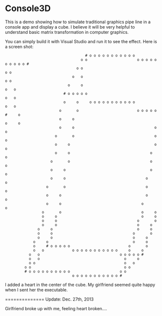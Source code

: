 Console3D
=========

This is a demo showing how to simulate traditional graphics pipe line in a console app and display a cube. I believe it will be very helpful to understand basic matrix transformation in computer graphics.

You can simply build it with Visual Studio and run it to see the effect. Here is a screen shot:

                                         # o o o o o o o o o o o
                                       o o                       o o o o o o o o o o #
                                     o o                                           o o
                                   o   o                                         o o
                                 o     o                                       o   o
                               # o o o o o                                     o   o
                               o     o     o o o o o o o o o o o             o   o
                             o       o                           o o o o o #     o
                             o     o                                       o     o
                             o     o                                     o     o
                           o       o                                     o     o
                           o     o                                       o     o
                           o     o                                     o     o
                         o       o                                     o     o
                         o     o                                       o     o
                         o     o                                     o       o
                       o       o                                     o     o
                       o     o                                       o     o
                       o     o                                     o       o
                     o       o                                     o     o
                     o     o                                       o     o
                     o     o                                     o       o
                     o     o                                     o     o
                   o     o                                       o     o
                   o     o                                     o       o
                   o     o                                     o     o
                 o     o                                       o     o
                 o     # o o o o o                           o       o
                 o   o             o o o o o o o o o o o     o     o
               o   o                                     o o o o o #
               o   o                                       o     o
               o o                                         o   o
             o o                                           o o
             # o o o o o o o o o o                       o o
                                   o o o o o o o o o o o #


I added a heart in the center of the cube. My girlfriend seemed quite happy when I sent her the executable.

==============
Update: Dec. 27th, 2013

Girlfriend broke up with me, feeling heart broken....
